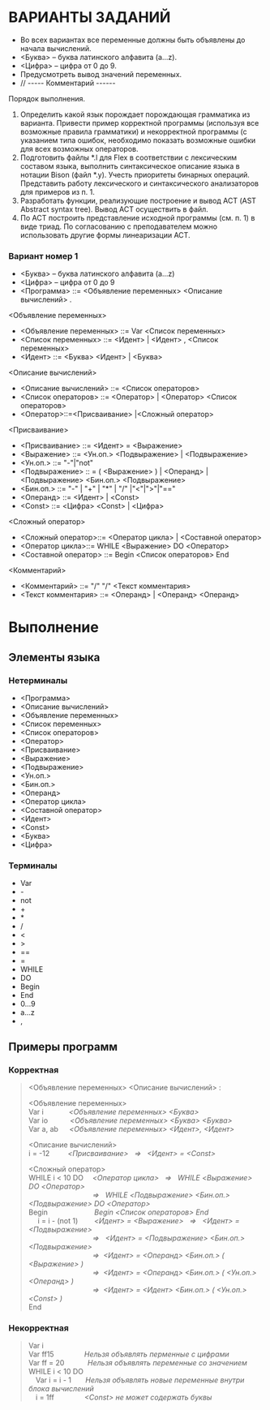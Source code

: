 # ВАРИАНТЫ ЗАДАНИЙ
- Во всех вариантах все переменные должны быть объявлены до начала
вычислений.
- <Буква> – буква латинского алфавита (a...z).
- <Цифра> – цифра от 0 до 9.
- Предусмотреть вывод значений переменных.
- //   ----- Комментарий ------

Порядок выполнения.
1. Определить какой язык порождает 	порождающая грамматика из варианта. Привести пример корректной программы (используя все возможные правила грамматики) и некорректной программы (с указанием типа ошибок, необходимо показать возможные ошибки для всех возможных операторов.
2. Подготовить файлы *.l для Flex в соответствии с лексическим составом языка, выполнить синтаксическое описание языка в нотации Bison (файл *.y). Учесть приоритеты бинарных операций. Представить работу лексического и синтаксического анализаторов для примеров из п. 1.
3. Разработать функции, реализующие построение и вывод АСТ (AST Abstract syntax tree). Вывод АСТ осуществить в файл.
4. По АСТ построить представление исходной программы (см. п. 1) в виде триад. По согласованию с преподавателем можно использовать другие формы линеаризации АСТ.

### Вариант номер 1


+ <Буква> – буква латинского алфавита (a...z)
+ <Цифра> – цифра от 0 до 9
+ <Программа> ::= <Объявление переменных> <Описание вычислений> .


<Объявление переменных>
+ <Объявление переменных> ::= Var <Список переменных>
+ <Список переменных> ::= <Идент> | <Идент> , <Список переменных>
+ <Идент> ::= <Буква> <Идент> | <Буква>

<Описание вычислений>
+ <Описание вычислений> ::= <Список операторов>
+ <Список операторов> ::= <Оператор> | <Оператор> <Список операторов>
+ <Оператор>::=<Присваивание> |<Сложный оператор>

<Присваивание>
+ <Присваивание> ::= <Идент> = <Выражение>
+ <Выражение> ::= <Ун.оп.> <Подвыражение> | <Подвыражение>
+ <Ун.оп.> ::= "-"|"not"
+ <Подвыражение> :: = ( <Выражение> ) | <Операнд> | <Подвыражение> <Бин.оп.> <Подвыражение>
+ <Бин.оп.> ::= "-" | "+" | "*" | "/" |"<"|">"|"=="
+ <Операнд> ::= <Идент> | \<Const> 
+ \<Const> ::= <Цифра> \<Const> | <Цифра> 

<Сложный оператор>
+ <Сложный оператор>::= <Оператор цикла> | <Составной оператор>
+ <Оператор цикла>::= WHILE <Выражение> DO <Оператор>
+ <Составной оператор> ::= Begin <Список операторов> End

<Комментарий>
+ <Комментарий> ::= "/" "/" <Текст комментария> 
+ <Текст комментария> ::= <Операнд> | <Операнд> <Операнд>
# Выполнение

## Элементы языка

### Нетерминалы
- <Программа>
- <Описание вычислений>
- <Объявление переменных>
- <Список переменных>
- <Список операторов>
- <Оператор>
- <Присваивание>
- <Выражение>
- <Подвыражение>
- <Ун.оп.>
- <Бин.оп.>
- <Операнд>
- <Оператор цикла>
- <Составной оператор>
- <Идент>
- <Сonst>
- <Буква>
- <Цифра>

### Терминалы

- Var
- \-
- not
- \+
- \*
- \/
- <
- \>
- ==
- =
- WHILE
- DO
- Begin
- End
- 0...9
- a...z
- ,

## Примеры программ
### Корректная
> <Объявление переменных> <Описание вычислений> :
> 
> <Объявление переменных> \
> Var i &emsp; &emsp;&emsp;*<Объявление переменных> <Буква>* \
> Var io &emsp; &emsp;&nbsp;&nbsp;*<Объявление переменных> <Буква> <Буква>* \
> Var a, ab &emsp; *<Объявление переменных> <Идент>, <Идент>*
> 
> <Описание вычислений> \
> i = -12 &emsp;&emsp; *<Присваивание> &nbsp; => &nbsp; <Идент> = <Сonst>*
>
> <Сложный оператор> \
> WHILE i < 10 DO &emsp;*<Оператор цикла>  &nbsp; => &nbsp; WHILE <Выражение> DO <Оператор>* \
>&emsp;&emsp;&emsp;&emsp;&emsp;&emsp;&emsp;&emsp;&emsp;*=> &nbsp; WHILE <Подвыражение> <Бин.оп.> <Подвыражение> DO <Оператор>* \
> Begin  &emsp;&emsp;&emsp;&emsp;&emsp;&emsp; *Begin <Список операторов> End*\
> &emsp; i = i - (not 1)&emsp;&nbsp;&emsp;*<Идент> = <Выражение> &nbsp; => &nbsp; <Идент> = <Подвыражение>*\
> &emsp;&emsp;&emsp;&emsp;&emsp;&emsp;&emsp;&emsp;&emsp;*=> &nbsp; <Идент> =  <Подвыражение> <Бин.оп.> <Подвыражение>*\
> &emsp;&emsp;&emsp;&emsp;&emsp;&emsp;&emsp;&emsp;&emsp;*=> &nbsp;<Идент> = <Операнд> <Бин.оп.> ( <Выражение> )*\
> &emsp;&emsp;&emsp;&emsp;&emsp;&emsp;&emsp;&emsp;&emsp;*=> &nbsp;<Идент> = <Операнд> <Бин.оп.> ( <Ун.оп.> <Операнд> )*\
> &emsp;&emsp;&emsp;&emsp;&emsp;&emsp;&emsp;&emsp;&emsp;*=> &nbsp;<Идент> = <Идент> <Бин.оп.> ( <Ун.оп.> \<Const> )*\
> End

### Некорректная
>Var i \
>Var ff15 &emsp;&emsp;&emsp;&emsp;*Нельзя объявлять перменные с цифрами*\
>Var ff = 20 &emsp;&emsp;&emsp;*Нельзя объявлять переменные со значением*\
>WHILE i < 10 DO \
>&emsp;Var i = i - 1&emsp;&emsp;*Нельзя объявлять новые переменные внутри блока вычислений*\
>&emsp;i = 1ff &emsp;&emsp;&emsp;&emsp;*\<Const> не может содержать буквы*







